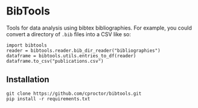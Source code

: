 # BibTools

Tools for data analysis using bibtex bibliographies. For example, 
you could convert a directory of `.bib` files into a CSV like so:

    import bibtools
    reader = bibtools.reader.bib_dir_reader("bibliographies")
    dataframe = bibtools.utils.entries_to_df(reader)
    dataframe.to_csv("publications.csv")

## Installation

    git clone https://github.com/cproctor/bibtools.git
    pip install -r requirements.txt
